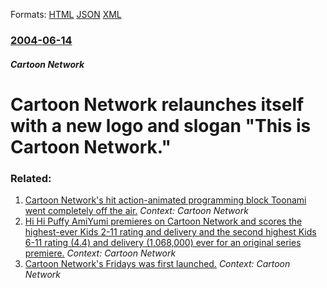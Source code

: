 
Formats: [HTML](/news/2004/06/14/cartoon-network-relaunches-itself-with-a-new-logo-and-slogan-this-is-cartoon-network.html)  [JSON](/news/2004/06/14/cartoon-network-relaunches-itself-with-a-new-logo-and-slogan-this-is-cartoon-network.json)  [XML](/news/2004/06/14/cartoon-network-relaunches-itself-with-a-new-logo-and-slogan-this-is-cartoon-network.xml)  

### [2004-06-14](/news/2004/06/14/index.md)

##### Cartoon Network
#  Cartoon Network relaunches itself with a new logo and slogan "This is Cartoon Network."




### Related:

1. [ Cartoon Network's hit action-animated programming block Toonami went completely off the air.](/news/2008/09/20/cartoon-network-s-hit-action-animated-programming-block-toonami-went-completely-off-the-air.md) _Context: Cartoon Network_
2. [ Hi Hi Puffy AmiYumi premieres on Cartoon Network and scores the highest-ever Kids 2-11 rating and delivery and the second highest Kids 6-11 rating (4.4) and delivery (1,068,000) ever for an original series premiere.](/news/2004/11/19/hi-hi-puffy-amiyumi-premieres-on-cartoon-network-and-scores-the-highest-ever-kids-2-11-rating-and-delivery-and-the-second-highest-kids-6-11.md) _Context: Cartoon Network_
3. [ Cartoon Network's Fridays was first launched.](/news/1999/04/30/cartoon-network-s-fridays-was-first-launched.md) _Context: Cartoon Network_
